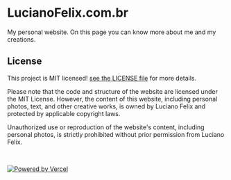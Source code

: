 # LucianoFelix.com.br

My personal website. On this page you can know more about me and my creations.

## License

This project is MIT licensed! [see the LICENSE file](LICENSE) for more details.

Please note that the code and structure of the website are licensed under the MIT License. However, the content of this website, including personal photos, text, and other creative works, is owned by Luciano Felix and protected by applicable copyright laws.

Unauthorized use or reproduction of the website's content, including personal photos, is strictly prohibited without prior permission from Luciano Felix.

<br />

[![Powered by Vercel](https://www.datocms-assets.com/31049/1618983297-powered-by-vercel.svg)](https://vercel.com/?utm_source=felixluciano&utm_campaign=oss)
